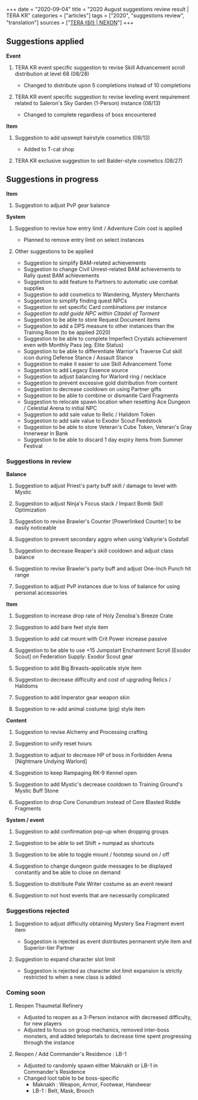 +++
date = "2020-09-04"
title = "2020 August suggestions review result | TERA KR"
categories = ["articles"]
tags = ["2020", "suggestions review", "translation"]
sources = ["[TERA 테라 | NEXON](http://tera.nexon.com/news/gmnote/view.aspx?n4ArticleSN=495)"]
+++

## Suggestions applied

**Event**

1. TERA KR event specific suggestion to revise Skill Advancement scroll distribution at level 68 (08/28)

    - Changed to distribute upon 5 completions instead of 10 completions

2. TERA KR event specific suggestion to revise leveling event requirement related to Saleron's Sky Garden (1-Person) instance (08/13)

    - Changed to complete regardless of boss encountered

**Item**

1. Suggestion to add upswept hairstyle cosmetics (08/13)

    - Added to T-cat shop

2. TERA KR exclusive suggestion to sell Balder-style cosmetics (08/27)

## Suggestions in progress

**Item**

1. Suggestion to adjust PvP gear balance

**System**

1. Suggestion to revise how entry limit / Adventure Coin cost is applied

    - Planned to remove entry limit on select instances

2. Other suggestions to be applied

    - Suggestion to simplify BAM-related achievements
    - Suggestion to change Civil Unrest-related BAM achievements to Rally quest BAM achievements
    - Suggestion to add feature to Partners to automatic use combat supplies
    - Suggestion to add cosmetics to Wandering, Mystery Merchants
    - Suggestion to simplify finding quest NPCs
    - Suggestion to set specific Card combinations per instance
    - *Suggestion to add guide NPC within Citadel of Torment*
    - Suggestion to be able to store Request Document items
    - Suggestion to add a DPS measure to other instances than the Training Room (to be applied 2020)
    - Suggestion to be able to complete Imperfect Crystals achievement even with Monthly Pass (eg. Elite Status)
    - Suggestion to be able to differentiate Warrior's Traverse Cut skill icon during Defense Stance / Assault Stance
    - Suggestion to make it easier to use Skill Advancement Tome
    - Suggestion to add Legacy Essence source
    - Suggestion to adjust balancing for Warlord ring / necklace
    - Suggestion to prevent excessive gold distribution from content
    - Suggestion to decrease cooldown on using Partner gifts
    - Suggestion to be able to combine or dismantle Card Fragments
    - Suggestion to relocate spawn location when resetting Ace Dungeon / Celestial Arena to initial NPC
    - Suggestion to add sale value to Relic / Halidom Token
    - Suggestion to add sale value to Exodor Scout Feedstock
    - Suggestion to be able to store Veteran's Cube Token, Veteran's Gray Innerwear in Bank
    - Suggestion to be able to discard 1 day expiry items from Summer Festival

### Suggestions in review

**Balance**

1. Suggestion to adjust Priest's party buff skill / damage to level with Mystic

2. Suggestion to adjust Ninja's Focus stack / Impact Bomb Skill Optimization

3. Suggestion to revise Brawler's Counter [Powerlinked Counter] to be easily noticeable

4. Suggestion to prevent secondary aggro when using Valkyrie's Godsfall

5. Suggestion to decrease Reaper's skill cooldown and adjust class balance

6. Suggestion to revise Brawler's party buff and adjust One-Inch Punch hit range

7. Suggestion to adjust PvP instances due to loss of balance for using personal accessories

**Item**

1. Suggestion to increase drop rate of Holy Zenobia's Breeze Crate

2. Suggestion to add bare feet style item

3. Suggestion to add cat mount with Crit Power increase passive

4. Suggestion to be able to use +15 Jumpstart Enchantment Scroll [Exodor Scout] on Federation Supply: Exodor Scout gear

5. Suggestion to add Big Breasts-applicable style item

6. Suggestion to decrease difficulty and cost of upgrading Relics / Halidoms

7. Suggestion to add Imperator gear weapon skin

8. Suggestion to re-add animal costume (pig) style item

**Content**

1. Suggestion to revise Alchemy and Processing crafting

2. Suggestion to unify reset hours

3. Suggestion to adjust to decrease HP of boss in Forbidden Arena [Nightmare Undying Warlord]

4. Suggestion to keep Rampaging RK-9 Kennel open

5. Suggestion to add Mystic's decrease cooldown to Training Ground's Mystic Buff Stone

6. Suggestion to drop Core Conundrum instead of Core Blasted Riddle Fragments

**System / event**

1. Suggestion to add confirmation pop-up when dropping groups

2. Suggestion to be able to set Shift + numpad as shortcuts

3. Suggestion to be able to toggle mount / footstep sound on / off

4. Suggestion to change dungeon guide messages to be displayed constantly and be able to close on demand

5. Suggestion to distribute Pale Writer costume as an event reward

6. Suggestion to not host events that are necessarily complicated

### Suggestions rejected

1. Suggestion to adjust difficulty obtaining Mystery Sea Fragment event item

    - Suggestion is rejected as event distributes permanent style item and Superior-tier Partner

2. Suggestion to expand character slot limit

    - Suggestion is rejected as character slot limit expansion is strictly restricted to when a new class is added

### Coming soon

1. Reopen Thaumetal Refinery 

    - Adjusted to reopen as a 3-Person instance with decreased difficulty, for new players
    - Adjusted to focus on group mechanics, removed inter-boss monsters, and added teleportals to decrease time spent progressing through the instance

2. Reopen / Add Commander's Residence : LB-1

    - Adjusted to randomly spawn either Maknakh or LB-1 in Commander's Residence
    - Changed loot table to be boss-specific
      - Maknakh : Weapon, Armor, Footwear, Handwear
      - LB-1 : Belt, Mask, Brooch
